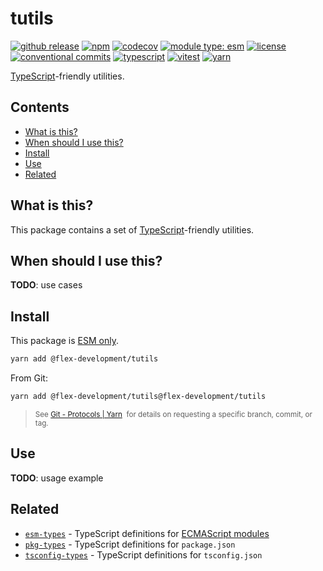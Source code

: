 # tutils

[![github release](https://img.shields.io/github/v/release/flex-development/tutils.svg?include_prereleases)](https://github.com/flex-development/tutils/releases/latest)
[![npm](https://img.shields.io/npm/v/@flex-development/tutils.svg)](https://npmjs.com/package/@flex-development/tutils)
[![codecov](https://codecov.io/gh/flex-development/tutils/branch/main/graph/badge.svg?token=ZT857Z0ITA)](https://codecov.io/gh/flex-development/tutils)
[![module type: esm](https://img.shields.io/badge/module%20type-esm-brightgreen)](https://github.com/voxpelli/badges-cjs-esm)
[![license](https://img.shields.io/github/license/flex-development/tutils.svg)](LICENSE.md)
[![conventional commits](https://img.shields.io/badge/-conventional%20commits-fe5196?logo=conventional-commits&logoColor=ffffff)](https://conventionalcommits.org/)
[![typescript](https://img.shields.io/badge/-typescript-3178c6?logo=typescript&logoColor=ffffff)](https://typescriptlang.org/)
[![vitest](https://img.shields.io/badge/-vitest-6e9f18?style=flat&logo=vitest&logoColor=ffffff)](https://vitest.dev/)
[![yarn](https://img.shields.io/badge/-yarn-2c8ebb?style=flat&logo=yarn&logoColor=ffffff)](https://yarnpkg.com/)

[TypeScript][1]-friendly utilities.

## Contents

- [What is this?](#what-is-this)
- [When should I use this?](#when-should-i-use-this)
- [Install](#install)
- [Use](#use)
- [Related](#related)

## What is this?

This package contains a set of [TypeScript][1]-friendly utilities.

## When should I use this?

**TODO**: use cases

## Install

This package is [ESM only][2].

```sh
yarn add @flex-development/tutils
```

From Git:

```sh
yarn add @flex-development/tutils@flex-development/tutils
```

<blockquote>
  <small>
    See <a href='https://yarnpkg.com/features/protocols#git'>Git - Protocols | Yarn</a>
    &nbsp;for details on requesting a specific branch, commit, or tag.
  </small>
</blockquote>

## Use

**TODO**: usage example

## Related

- [`esm-types`][3] - TypeScript definitions for [ECMAScript modules][4]
- [`pkg-types`][5] - TypeScript definitions for `package.json`
- [`tsconfig-types`][6] - TypeScript definitions for `tsconfig.json`

[1]: https://typescriptlang.org/
[2]: https://gist.github.com/sindresorhus/a39789f98801d908bbc7ff3ecc99d99c
[3]: https://github.com/flex-development/esm-types
[4]: https://nodejs.org/api/esm.html
[5]: https://github.com/flex-development/pkg-types
[6]: https://github.com/flex-development/tsconfig-types
